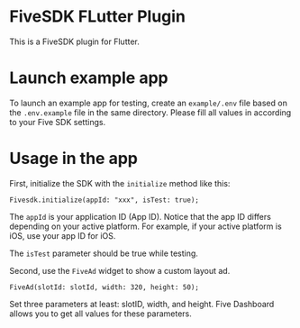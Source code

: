 # FiveSDK FLutter Plugin

This is a FiveSDK plugin for Flutter.

# Launch example app

To launch an example app for testing, create an `example/.env` file based on the `.env.example` file in the same directory. Please fill all values in according to your Five SDK settings.

# Usage in the app

First, initialize the SDK with the `initialize` method like this:

```
Fivesdk.initialize(appId: "xxx", isTest: true);
```

The `appId` is your application ID (App ID). Notice that the app ID differs depending on your active platform. For example, if your active platform is iOS, use your app ID for iOS. 

The `isTest` parameter should be true while testing.

Second, use the `FiveAd` widget to show a custom layout ad.

```
FiveAd(slotId: slotId, width: 320, height: 50);
```

Set three parameters at least: slotID, width, and height. Five Dashboard allows you to get all values for these parameters.

